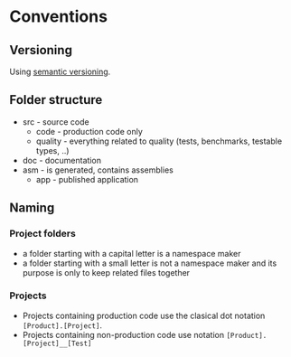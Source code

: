 # Conventions

## Versioning

Using [semantic versioning](https://semver.org/).  


## Folder structure

* src - source code  
    * code - production code only
    * quality - everything related to quality (tests, benchmarks, testable types, ..)
* doc - documentation
* asm - is generated, contains assemblies
    * app - published application


## Naming

### Project folders

* a folder starting with a capital letter is a namespace maker  
* a folder starting with a small letter is not a namespace maker and its purpose is only to keep related files together  


### Projects

* Projects containing production code use the clasical dot notation `[Product].[Project]`.  
* Projects containing non-production code use notation `[Product].[Project]__[Test]`  
